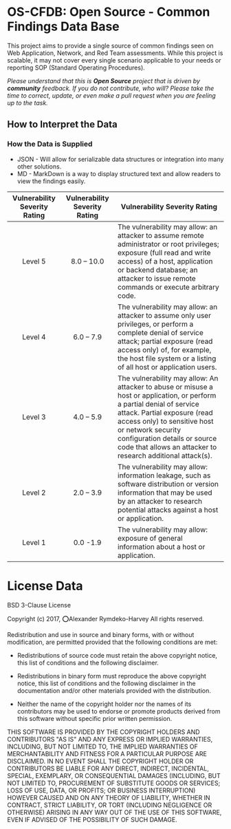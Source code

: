 # OS-CFDB: Open Source - Common Findings Data Base
This project aims to provide a single source of common findings seen on Web Application, Network, and Red Team assessments. While this project is scalable, it may not cover every single scenario applicable to your needs or reporting SOP (Standard Operating Procedures).

*Please understand that this is **Open Source** project that is driven by **community** feedback. If you do not contribute, who will? Please take the time to correct, update, or even make a pull request when you are feeling up to the task.*

## How to Interpret the Data

### How the Data is Supplied
 * JSON - Will allow for serializable data structures or integration into many other solutions.
 * MD - MarkDown is a way to display structured text and allow readers to view the findings easily.

|  Vulnerability Severity Rating |  Vulnerability Severity Rating |  Vulnerability Severity Rating |
|:-:|:-:|---|
|  Level 5 | 8.0 – 10.0  | The vulnerability may allow: an attacker to assume remote administrator or root privileges; exposure (full read and write access) of a host, application or backend database; an attacker to issue remote commands or execute arbitrary code.  |
|  Level 4 | 6.0 – 7.9  | The vulnerability may allow: an attacker to assume only user privileges, or perform a complete denial of service attack; partial exposure (read access only) of, for example, the host file system or a listing of all host or application users.  |
|  Level 3 | 4.0 – 5.9  | The vulnerability may allow: An attacker to abuse or misuse a host or application, or perform a partial denial of service attack. Partial exposure (read access only) to sensitive host or network security configuration details or source code that allows an attacker to research additional attack(s).  |
|  Level 2 |  2.0 – 3.9 | The vulnerability may allow: information leakage, such as software distribution or version information that may be used by an attacker to research potential attacks against a host or application.  |
|  Level 1 |  0.0 -1.9 |  The vulnerability may allow: exposure of general information about a host or application. |


# License Data

BSD 3-Clause License

Copyright (c) 2017, ⭕Alexander Rymdeko-Harvey
All rights reserved.

Redistribution and use in source and binary forms, with or without
modification, are permitted provided that the following conditions are met:

* Redistributions of source code must retain the above copyright notice, this
  list of conditions and the following disclaimer.

* Redistributions in binary form must reproduce the above copyright notice,
  this list of conditions and the following disclaimer in the documentation
  and/or other materials provided with the distribution.

* Neither the name of the copyright holder nor the names of its
  contributors may be used to endorse or promote products derived from
  this software without specific prior written permission.

THIS SOFTWARE IS PROVIDED BY THE COPYRIGHT HOLDERS AND CONTRIBUTORS "AS IS"
AND ANY EXPRESS OR IMPLIED WARRANTIES, INCLUDING, BUT NOT LIMITED TO, THE
IMPLIED WARRANTIES OF MERCHANTABILITY AND FITNESS FOR A PARTICULAR PURPOSE ARE
DISCLAIMED. IN NO EVENT SHALL THE COPYRIGHT HOLDER OR CONTRIBUTORS BE LIABLE
FOR ANY DIRECT, INDIRECT, INCIDENTAL, SPECIAL, EXEMPLARY, OR CONSEQUENTIAL
DAMAGES (INCLUDING, BUT NOT LIMITED TO, PROCUREMENT OF SUBSTITUTE GOODS OR
SERVICES; LOSS OF USE, DATA, OR PROFITS; OR BUSINESS INTERRUPTION) HOWEVER
CAUSED AND ON ANY THEORY OF LIABILITY, WHETHER IN CONTRACT, STRICT LIABILITY,
OR TORT (INCLUDING NEGLIGENCE OR OTHERWISE) ARISING IN ANY WAY OUT OF THE USE
OF THIS SOFTWARE, EVEN IF ADVISED OF THE POSSIBILITY OF SUCH DAMAGE.
